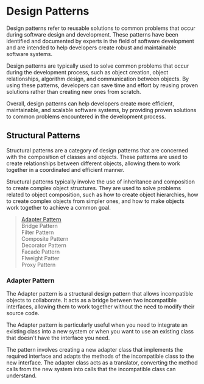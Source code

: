 # Design Patterns

Design patterns refer to reusable solutions to common problems that occur during software design and development. These patterns have been identified and documented by experts in the field of software development and are intended to help developers create robust and maintainable software systems.

Design patterns are typically used to solve common problems that occur during the development process, such as object creation, object relationships, algorithm design, and communication between objects. By using these patterns, developers can save time and effort by reusing proven solutions rather than creating new ones from scratch.

Overall, design patterns can help developers create more efficient, maintainable, and scalable software systems, by providing proven solutions to common problems encountered in the development process.

## Structural Patterns

Structural patterns are a category of design patterns that are concerned with the composition of classes and objects. These patterns are used to create relationships between different objects, allowing them to work together in a coordinated and efficient manner.

Structural patterns typically involve the use of inheritance and composition to create complex object structures. They are used to solve problems related to object composition, such as how to create object hierarchies, how to create complex objects from simpler ones, and how to make objects work together to achieve a common goal.
> <a href="#Adapter_Anchor"> Adapter Pattern </a> <br/>
> Bridge Pattern <br/>
> Filter Pattern <br/>
> Composite Pattern <br/>
> Decorator Pattern <br/>
> Facade Pattern <br/>
> Flweight Patter <br/>
> Proxy Pattern <br/>

### <div id="Adapter_Anchor"> Adapter Pattern</div>

The Adapter pattern is a structural design pattern that allows incompatible objects to collaborate. It acts as a bridge between two incompatible interfaces, allowing them to work together without the need to modify their source code.

The Adapter pattern is particularly useful when you need to integrate an existing class into a new system or when you want to use an existing class that doesn't have the interface you need.

The pattern involves creating a new adapter class that implements the required interface and adapts the methods of the incompatible class to the new interface. The adapter class acts as a translator, converting the method calls from the new system into calls that the incompatible class can understand.
